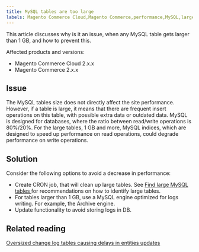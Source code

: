 ```yaml
---
title: MySQL tables are too large
labels: Magento Commerce Cloud,Magento Commerce,performance,MySQL,large tables,2.x.x,how to
---
```


This article discusses why is it an issue, when any MySQL table gets larger than 1 GB, and how to prevent this.

Affected products and versions:

* Magento Commerce Cloud  2.x.x
* Magento Commerce 2.x.x

## Issue

The MySQL tables size does not directly affect the site performance. However, if a table is large, it means that there are frequent insert operations on this table, with possible extra data or outdated data. MySQL is designed for databases, where the ratio between read/write operations is 80%/20%.  For the large tables, 1 GB and more, MySQL indices, which are designed to speed up performance on read operations, could degrade performance on write operations.

## Solution

Consider the following options to avoid a decrease in performance:

* Create CRON job, that will clean up large tables. See [Find large MySQL tables ](https://support.magento.com/hc/en-us/articles/360038957591) for recommendations on how to identify large tables.
* For tables larger than 1 GB, use a MySQL engine optimized for logs writing. For example, the Archive engine. 
* Update functionality to avoid storing logs in DB.

## Related reading

[Oversized change log tables causing delays in entities updates](https://support.magento.com/hc/en-us/articles/360039418091)